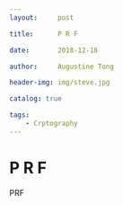```yaml
---
layout:     post

title:      P R F

date:       2018-12-18

author:     Augustine Tong

header-img: img/steve.jpg

catalog: true

tags:
    - Crptography
---
```


# P R F
PRF